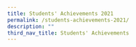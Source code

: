 ```yaml
---
title: Students' Achievements 2021
permalink: /students-achievements-2021/
description: ""
third_nav_title: Students' Achievements
---
```


